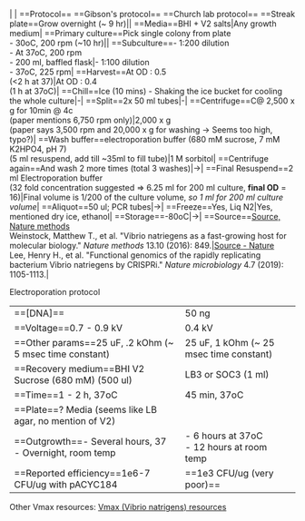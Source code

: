 |
|
==Protocol== ==Gibson's protocol== ==Church lab protocol==
==Streak plate==Grow overnight (~ 9 hr)||
==Media==BHI + V2 salts|Any growth medium|
==Primary culture==Pick single colony from plate  <br>- 30oC, 200 rpm (~10 hr)||
==Subculture==- 1:200 dilution<br>- At 37oC, 200 rpm<br>- 200 ml, baffled flask|- 1:100 dilution<br>- 37oC, 225 rpm|
==Harvest==At OD : 0.5  <br>(<2 h at 37)|At OD : 0.4  <br>(1 h at 37oC)|
==Chill==Ice (10 mins) - Shaking the ice bucket for cooling the whole culture|-|
==Split==2x 50 ml tubes|-|
==Centrifuge==C@ 2,500 x g for 10min @ 4c  <br>(paper mentions 6,750 rpm only)|2,000 x g  <br>(paper says 3,500 rpm and 20,000 x g for washing -> Seems too high, typo?)|
==Wash buffer==electroporation buffer (680 mM sucrose, 7 mM K2HPO4, pH 7)  <br>(5 ml resuspend, add till ~35ml to fill tube)|1 M sorbitol|
==Centrifuge again==And wash 2 more times (total 3 washes)|->|
==Final Resuspend==2 ml Electroporation buffer  <br>(32 fold concentration suggested => 6.25 ml for 200 ml culture, **final OD** = 16)|Final volume is 1/200 of the culture volume, _so 1 ml for 200 ml culture volume_|
==Aliquot==50 ul; PCR tubes|->|
==Freeze==Yes, Liq N2|Yes, mentioned dry ice, ethanol|
==Storage==-80oC|->|
==Source==[Source, Nature methods](https://www.nature.com/articles/nmeth.3970)  <br>Weinstock, Matthew T., et al. "Vibrio natriegens as a fast-growing host for molecular biology." _Nature methods_ 13.10 (2016): 849.|[Source - Nature](https://www.nature.com/articles/s41564-019-0423-8)  <br>Lee, Henry H., et al. "Functional genomics of the rapidly replicating bacterium Vibrio natriegens by CRISPRi." _Nature microbiology_ 4.7 (2019): 1105-1113.|
 
Electroporation protocol

|   |   |
|---|---|
==[DNA]==|50 ng|
==Voltage==0.7 - 0.9 kV|0.4 kV|
==Other params==25 uF, .2 kOhm (~ 5 msec time constant)|25 uF, 1 kOhm (~ 25 msec time constant)|
==Recovery medium==BHI V2 Sucrose (680 mM) (500 ul)|LB3 or SOC3 (1 ml)|
==Time==1 - 2 h, 37oC|45 min, 37oC|
==Plate==? Media (seems like LB agar, no mention of V2)||
==Outgrowth==- Several hours, 37<br>- Overnight, room temp|- 6 hours at 37oC<br>- 12 hours at room temp|
==Reported efficiency==1e6-7 CFU/ug with pACYC184|==1e3 CFU/ug (very poor)==
 
Other Vmax resources: [Vmax (Vibrio natrigens) resources](Vmax%20(Vibrio%20natrigens)%20resources)